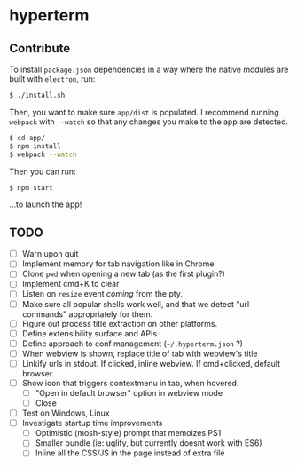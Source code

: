# hyperterm

## Contribute

To install `package.json` dependencies in a way where the native
modules are built with `electron`, run:

```bash
$ ./install.sh
```

Then, you want to make sure `app/dist` is populated. I recommend
running `webpack` with `--watch` so that any changes you make
to the app are detected.

```bash
$ cd app/
$ npm install
$ webpack --watch
```

Then you can run:

```bash
$ npm start
```

...to launch the app!

## TODO

- [ ] Warn upon quit
- [ ] Implement memory for tab navigation like in Chrome
- [ ] Clone `pwd` when opening a new tab (as the first plugin?)
- [ ] Implement cmd+K to clear
- [ ] Listen on `resize` event *coming* from the pty.
- [ ] Make sure all popular shells work well, and that we detect
      "url commands" appropriately for them.
- [ ] Figure out process title extraction on other platforms.
- [ ] Define extensibility surface and APIs
- [ ] Define approach to conf management (`~/.hyperterm.json` ?)
- [ ] When webview is shown, replace title of tab with webview's title
- [ ] Linkify urls in stdout. If clicked, inline webview. If cmd+clicked, default browser.
- [ ] Show icon that triggers contextmenu in tab, when hovered.
  - [ ] "Open in default browser" option in webview mode
  - [ ] Close
- [ ] Test on Windows, Linux
- [ ] Investigate startup time improvements
  - [ ] Optimistic (mosh-style) prompt that memoizes PS1
  - [ ] Smaller bundle (ie: uglify, but currently doesnt work with ES6)
  - [ ] Inline all the CSS/JS in the page instead of extra file
